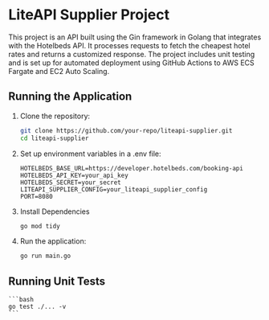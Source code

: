 # LiteAPI Supplier Project

This project is an API built using the Gin framework in Golang that integrates with the Hotelbeds API. It processes requests to fetch the cheapest hotel rates and returns a customized response. The project includes unit testing and is set up for automated deployment using GitHub Actions to AWS ECS Fargate and EC2 Auto Scaling.

## Running the Application

1. Clone the repository:
   ```bash
   git clone https://github.com/your-repo/liteapi-supplier.git
   cd liteapi-supplier
   ```

2. Set up environment variables in a .env file:
    ```
    HOTELBEDS_BASE_URL=https://developer.hotelbeds.com/booking-api
    HOTELBEDS_API_KEY=your_api_key
    HOTELBEDS_SECRET=your_secret
    LITEAPI_SUPPLIER_CONFIG=your_liteapi_supplier_config
    PORT=8080
    ```

3. Install Dependencies
    ```bash
    go mod tidy
    ```

4. Run the application:
    ```bash
    go run main.go
    ```

## Running Unit Tests

    ```bash
    go test ./... -v
    ```
